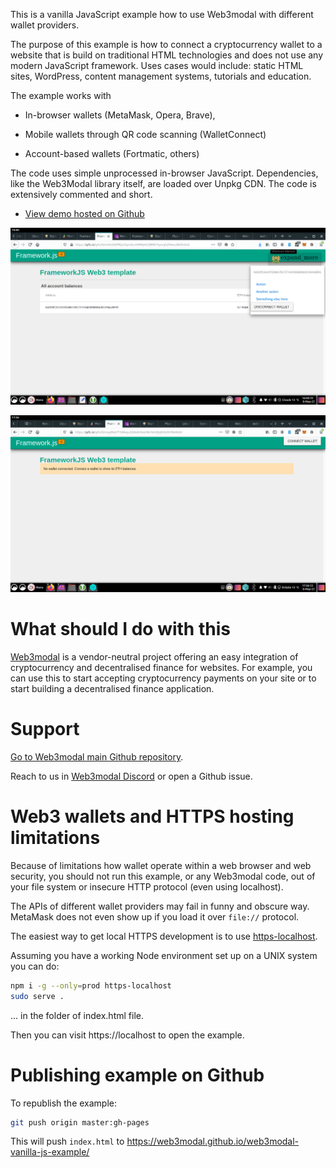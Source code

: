 This is a vanilla JavaScript example how to use Web3modal with different  wallet providers.

The purpose of this example is how to connect a cryptocurrency wallet
to a website that is build on traditional HTML technologies and does not
use any modern JavaScript framework. Uses cases would include:
static HTML sites, WordPress, content management systems,
tutorials and education.

The example works with

* In-browser wallets (MetaMask, Opera, Brave),

* Mobile wallets through QR code scanning (WalletConnect)

* Account-based wallets (Fortmatic, others)

The code uses simple unprocessed in-browser JavaScript.
Dependencies, like the Web3Modal library itself,
are loaded over Unpkg CDN. The code is extensively
commented and short.

* [View demo hosted on Github](https://web3modal.github.io/web3modal-vanilla-js-example/)

![screenshot2](./screenshot2.png)

![screenshot](./screenshot.png)

# What should I do with this

[Web3modal](https://github.com/web3modal/web3modal) is a vendor-neutral project
offering an easy integration of cryptocurrency and
decentralised finance for websites. For example, you can use this to start
accepting cryptocurrency payments on your site or to start
building a decentralised finance application.

# Support

[Go to Web3modal main Github repository](https://github.com/web3modal/web3modal).

Reach to us in [Web3modal Discord](https://discordapp.com/invite/YGnSX9y) or open a Github issue.

# Web3 wallets and HTTPS hosting limitations

Because of limitations how wallet operate within a web browser
and web security,
you should not run this example, or any Web3modal code,
out of your file system or insecure HTTP protocol
(even using localhost).

The APIs of different wallet providers
may fail in funny and obscure way.
MetaMask does not even show up if you load it over `file://`
protocol.

The easiest way to get local HTTPS development
is to use [https-localhost](https://github.com/daquinoaldo/https-localhost).

Assuming you have a working Node environment set up on a UNIX
system you can do:

```sh
npm i -g --only=prod https-localhost
sudo serve .
```

... in the folder of index.html file.

Then you can visit https://localhost to open the example.

# Publishing example on Github

To republish the example:

```sh
git push origin master:gh-pages
```

This will push `index.html` to https://web3modal.github.io/web3modal-vanilla-js-example/

